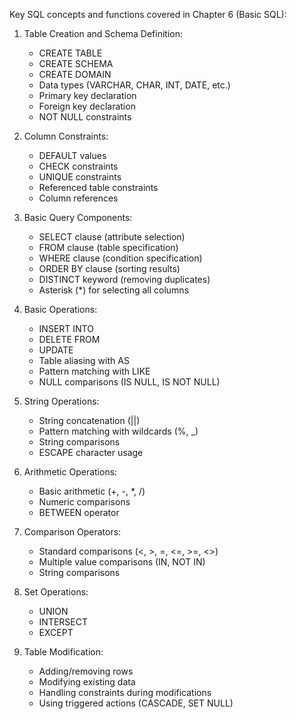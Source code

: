 Key SQL concepts and functions covered in Chapter 6 (Basic SQL):

1. Table Creation and Schema Definition:
    - CREATE TABLE
    - CREATE SCHEMA
    - CREATE DOMAIN
    - Data types (VARCHAR, CHAR, INT, DATE, etc.)
    - Primary key declaration
    - Foreign key declaration
    - NOT NULL constraints

2. Column Constraints:
    - DEFAULT values
    - CHECK constraints
    - UNIQUE constraints
    - Referenced table constraints
    - Column references

3. Basic Query Components:
    - SELECT clause (attribute selection)
    - FROM clause (table specification)
    - WHERE clause (condition specification)
    - ORDER BY clause (sorting results)
    - DISTINCT keyword (removing duplicates)
    - Asterisk (*) for selecting all columns

4. Basic Operations:
    - INSERT INTO
    - DELETE FROM 
    - UPDATE
    - Table aliasing with AS
    - Pattern matching with LIKE
    - NULL comparisons (IS NULL, IS NOT NULL)

5. String Operations:
    - String concatenation (||)
    - Pattern matching with wildcards (%, _)
    - String comparisons
    - ESCAPE character usage

6. Arithmetic Operations:
    - Basic arithmetic (+, -, *, /)
    - Numeric comparisons
    - BETWEEN operator

7. Comparison Operators:
    - Standard comparisons (<, >, =, <=, >=, <>)
    - Multiple value comparisons (IN, NOT IN)
    - String comparisons

8. Set Operations:
    - UNION
    - INTERSECT
    - EXCEPT

9. Table Modification:
    - Adding/removing rows
    - Modifying existing data
    - Handling constraints during modifications
    - Using triggered actions (CASCADE, SET NULL)

